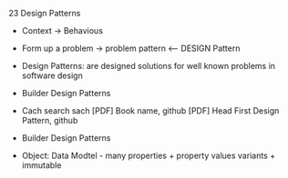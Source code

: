 23 Design Patterns

- Context -> Behavious

- Form up a problem -> problem pattern <-- DESIGN Pattern

- Design Patterns: are designed solutions for well known problems in software design

- Builder Design Patterns

- Cach search sach
[PDF] Book name, github
[PDF] Head First Design Pattern, github

- Builder Design Patterns

- Object: Data Modtel - many properties + property values variants + immutable